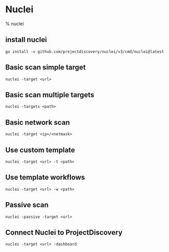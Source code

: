 # Nuclei

% nuclei

## install nuclei
```
go install -v github.com/projectdiscovery/nuclei/v3/cmd/nuclei@latest
```

## Basic scan simple target
```
nuclei -target <url>
```

## Basic scan multiple targets
```
nuclei -targets <path>
```

## Basic network scan
```
nuclei -target <ip>/<netmask>
```

## Use custom template
```
nuclei -target <url> -t <path>
```

## Use template workflows
```
nuclei -target <url> -w <path>
```

## Passive scan
```
nuclei -passive -target <url>
```

## Connect Nuclei to ProjectDiscovery
```
nuclei -target <url> -dashboard
```